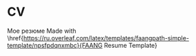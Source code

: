 # CV
Мое резюме
Made with \href{https://ru.overleaf.com/latex/templates/faangpath-simple-template/npsfpdqnxmbc}{FAANG Resume Template}
